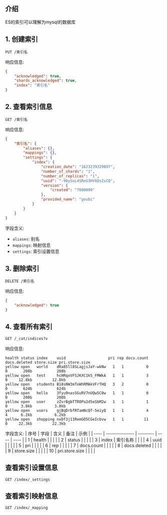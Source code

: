 ## 介绍
ES的索引可以理解为mysql的数据库

## 1. 创建索引
```
PUT /索引名
```

响应信息:
```json
{
    "acknowledged": true,
    "shards_acknowledged": true,
    "index": "索引名"
}
```

## 2. 查看索引信息
```
GET /索引名
```

响应信息:
```json
{
    "索引名": {
        "aliases": {},
        "mappings": {},
        "settings": {
            "index": {
                "creation_date": "1623239329897",
                "number_of_shards": "1",
                "number_of_replicas": "1",
                "uuid": "-90ySoL4SReG3HV6OsZsCQ",
                "version": {
                    "created": "7080099"
                },
                "provided_name": "goubi"
            }
        }
    }
}
```

字段含义:
- `aliases`:  别名
- `mappings`: 映射信息
- `settings`: 索引设置信息

## 3. 删除索引
```
DELETE /索引名
```

响应信息:
```json
{
    "acknowledged": true
}
```

## 4. 查看所有索引
```
GET /_cat/indices?v
```

响应信息:
```
health status index    uuid                   pri rep docs.count docs.deleted store.size pri.store.size
yellow open   world    dRa85ll8SLagjsJaY-wkNw   1   1          0            0       208b           208b
yellow open   test     hcHRqxVFSJKXC1kS_FMWkA   1   1          3            0     12.8kb         12.8kb
yellow open   students B18sNW3mToWhRMAkVFrTHQ   3   2          0            0       624b           624b
yellow open   hello    3fyu9nasSGuRV7nUQw5C0w   1   1          0            0       208b           208b
yellow open   user     zZvrBgbTTROPa2d5eSbM2w   1   1          1            0      3.8kb          3.8kb
yellow open   users    gjBqDrbfRTamNcQf-5eiyQ   1   1          4            4      6.2kb          6.2kb
yellow open   shopping nxDf3j11RemGO5CGeIcbvw   1   1         11            0     22.3kb         22.3kb
```

字段含义:
| 序号 | 字段           | 含义     | 备注 | 示例 |
| ---- | -------------- | -------- | ---- | ---- |
| 1    | health         |          |      |      |
| 2    | status         |          |      |      |
| 3    | index          | 索引名称  |      |      |
| 4    | uuid           |          |      |      |
| 5    | pri            |          |      |      |
| 6    | rep            |          |      |      |
| 7    | docs.count     |          |      |      |
| 8    | docs.deleted   |          |      |      |
| 9    | store.size     |          |      |      |
| 10   | pri.store.size |          |      |      |


## 查看索引设置信息
```
GET /index/_settings
```

## 查看索引映射信息
```
GET /index/_mapping
```